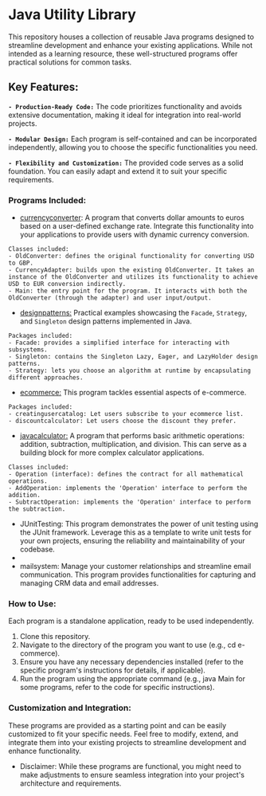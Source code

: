 # Java Utility Library

This repository houses a collection of reusable Java programs designed to streamline development and enhance your existing applications. While not intended as a learning resource, these well-structured programs offer practical solutions for common tasks.

## Key Features:

**`- Production-Ready Code:`** The code prioritizes functionality and avoids extensive documentation, making it ideal for integration into real-world projects.

**`- Modular Design:`** Each program is self-contained and can be incorporated independently, allowing you to choose the specific functionalities you need.

**`- Flexibility and Customization:`** The provided code serves as a solid foundation. You can easily adapt and extend it to suit your specific requirements.

### Programs Included:

- [currencyconverter](https://github.com/amandaestevez/00-JAVA-PROGRAMMING/tree/50cc973b9afe2fe06dac6635bca4bfe2333c9b64/src/currencyconverter): A program that converts dollar amounts to euros based on a user-defined exchange rate. Integrate this functionality into your applications to provide users with dynamic currency conversion.

```
Classes included:
- OldConverter: defines the original functionality for converting USD to GBP.
- CurrencyAdapter: builds upon the existing OldConverter. It takes an instance of the OldConverter and utilizes its functionality to achieve USD to EUR conversion indirectly.
- Main: the entry point for the program. It interacts with both the OldConverter (through the adapter) and user input/output. 
```

- [designpatterns:](https://github.com/amandaestevez/00-JAVA-PROGRAMMING/tree/50cc973b9afe2fe06dac6635bca4bfe2333c9b64/src/designpatterns) Practical examples showcasing the `Facade`, `Strategy`, and `Singleton` design patterns implemented in Java. 

```
Packages included:
- Facade: provides a simplified interface for interacting with subsystems.
- Singleton: contains the Singleton Lazy, Eager, and LazyHolder design patterns.
- Strategy: lets you choose an algorithm at runtime by encapsulating different approaches.
```
- [ecommerce:](https://github.com/amandaestevez/00-JAVA-PROGRAMMING/tree/50cc973b9afe2fe06dac6635bca4bfe2333c9b64/src/ecommerce) This program tackles essential aspects of e-commerce.

```
Packages included:
- creatingusercatalog: Let users subscribe to your ecommerce list.
- discountcalculator: Let users choose the discount they prefer.
```

- [javacalculator:](https://github.com/amandaestevez/00-JAVA-PROGRAMMING/tree/29712724f52decd0aafae0fd313d2a290890ca12/src/javacalculator) A program that performs basic arithmetic operations: addition, subtraction, multiplication, and division. This can serve as a building block for more complex calculator applications.

```
Classes included:
- Operation (interface): defines the contract for all mathematical operations.
- AddOperation: implements the 'Operation' interface to perform the addition.
- SubtractOperation: implements the 'Operation' interface to perform the subtraction.
```


- JUnitTesting: This program demonstrates the power of unit testing using the JUnit framework. Leverage this as a template to write unit tests for your own projects, ensuring the reliability and maintainability of your codebase.
- 
- mailsystem: Manage your customer relationships and streamline email communication. This program provides functionalities for capturing and managing CRM data and email addresses.

### How to Use:

Each program is a standalone application, ready to be used independently.

1. Clone this repository.
2. Navigate to the directory of the program you want to use (e.g., cd e-commerce).
3. Ensure you have any necessary dependencies installed (refer to the specific program's instructions for details, if applicable).
4. Run the program using the appropriate command (e.g., java Main for some programs, refer to the code for specific instructions).

### Customization and Integration:

These programs are provided as a starting point and can be easily customized to fit your specific needs. Feel free to modify, extend, and integrate them into your existing projects to streamline development and enhance functionality.

- Disclaimer: While these programs are functional, you might need to make adjustments to ensure seamless integration into your project's architecture and requirements.